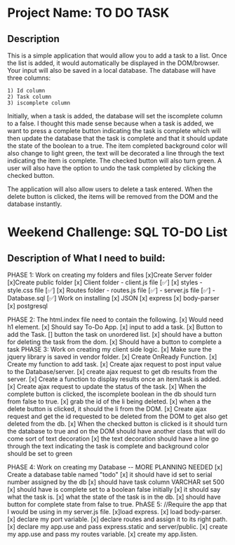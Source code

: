 # Project Name: TO DO  TASK


## Description

This is a simple application that would allow you to add a task to a list. Once the list is added, it would automatically be displayed in the DOM/browser. Your input will also be saved in a local database. The database will have three columns: 

    1) Id column
    2) Task column 
    3) iscomplete column

Initially, when a task is added, the database will set the iscomplete column to a false. I thought this made sense because when a task is added, we want to press a complete button indicating the task is complete which will then update the database that the task is complete and that it should update the state of the boolean to a true.  The item completed background color will also change to light green, the text will be decorated a line through the text indicating the item is complete. The checked button will also turn green. A user will also have the option to undo the task completed by clicking the checked button. 

The application will also allow users to delete a task entered. When the delete button is clicked, the items will be removed from the DOM and the database instantly. 


# Weekend Challenge: SQL TO-DO List 

## Description of What I need to build:

PHASE 1:
    Work on creating my folders and files 
        [x]Create Server folder
            [x]Create public folder
                [x] Client folder 
                    - client.js file [✅]
                [x] styles
                    - style.css file [✅]
            [x] Routes folder
                - routes.js file [✅]
        - server.js file [✅]
        - Database.sql [✅] 
    Work on installing 
        [x] JSON 
        [x] express 
        [x] body-parser
        [x] postgresql

PHASE 2:
    The html.index file need to contain the following. 
        [x] Would need h1 element. 
            [x] Should say To-Do App.
        [x] input to add a task. 
        [x] Button to add the Task. 
        [] button the task on unordered list. 
            [x] should have a button for deleting the task from the dom. 
            [x] Should have a button to complete a task
PHASE 3:
    Work on creating my client side logic. 
    [x] Make sure the jquery library is saved in vendor folder. 
    [x] Create OnReady Function. 
    [x] Create my function to add task. 
        [x] Create ajax request to post input value to the Database/server.
        [x] create ajax request to get db results from the server.
        [x] Create a function to display results once an item/task is added. 
        [x] Create ajax request to update the status of the task.
            [x] When the complete button is clicked, the iscomplete  boolean in the db should turn from false to true.
            [x] grab the id of the li being deleted.
            [x] when a the delete button is clicked, it should the li from the DOM.
            [x] Create ajax request and get the id requested to be deleted from the DOM to get also get deleted from the db.
            [x] When the checked button is clicked is it should turn the database to true and on the DOM should have another class that will do come sort of text decoration
            [x] the text decoration should have a line go through the text indicating the task is complete and background color should be set to green

PHASE 4:
    Work on creating my Database -- MORE PLANNING NEEDED
        [x] Create a database table named "todo"
            [x] it should have id set to serial number assigned by the db
            [x] should have task column VARCHAR set 500
            [x]  should have is complete set to a boolean false initially
            [x] it should say what the task is.
            [x] what the state of the task is in the db.
            [x] should have button for complete state from false to true.
PhASE 5:
    //Require the app that I would be using in my server.js file. 
    [x]load express. 
    [x] load body-parser.
    [x] declare my port variable.
    [x]  declare routes and assign it to its right path.
    [x] declare my app.use and pass express.static and server/public.
    [x] create my app.use and pass my routes variable.
    [x] create my app.listen.



